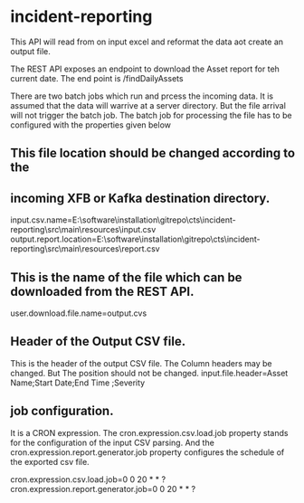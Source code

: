 # incident-reporting

This API will read from on input excel and reformat the
data aot create an output file.

The REST API exposes an endpoint to download the Asset report for teh current date.
The end point is <context-root>/findDailyAssets
  
There are two batch jobs which run and prcess the incoming data. It is assumed that the data will warrive at a
server directory. But the file arrival will not trigger the batch job. The batch job for processing the file has to be 
configured with the properties given below

## This file location should be changed according to the
## incoming XFB or Kafka destination directory.
input.csv.name=E:\\software\\installation\\gitrepo\\cts\\incident-reporting\\src\\main\\resources\\input.csv
output.report.location=E:\\software\\installation\\gitrepo\\cts\\incident-reporting\\src\\main\\resources\\report.csv

## This is the name of the file which can be downloaded from the REST API.
user.download.file.name=output.cvs

## Header of the Output CSV file.
This is the header of the output CSV file. The Column headers may be changed. But
The position should not be changed.
input.file.header=Asset Name;Start Date;End Time ;Severity

## job configuration.
It is a CRON expression. The cron.expression.csv.load.job property stands for the configuration
of the input CSV parsing. And the cron.expression.report.generator.job property configures the 
schedule of the exported csv file.

cron.expression.csv.load.job=0 0 20 * * ?
cron.expression.report.generator.job=0 0 20 * * ?
